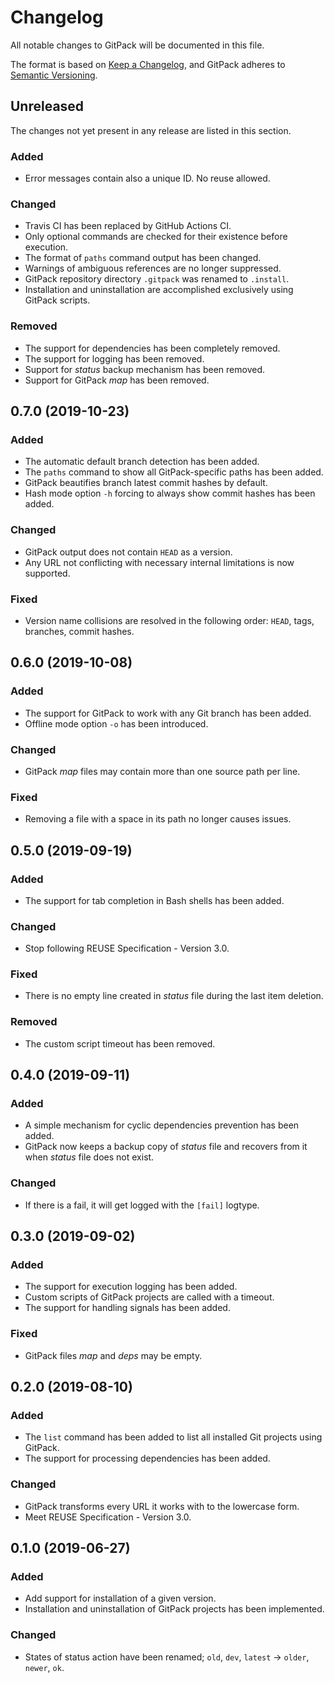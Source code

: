 # Changelog

All notable changes to GitPack will be documented in this file.

The format is based on [Keep a Changelog](https://keepachangelog.com/en/1.0.0/), and GitPack adheres to [Semantic Versioning](https://semver.org/spec/v2.0.0.html).

## Unreleased

The changes not yet present in any release are listed in this section.

### Added

* Error messages contain also a unique ID. No reuse allowed.

### Changed

* Travis CI has been replaced by GitHub Actions CI.
* Only optional commands are checked for their existence before execution.
* The format of `paths` command output has been changed.
* Warnings of ambiguous references are no longer suppressed.
* GitPack repository directory `.gitpack` was renamed to `.install`.
* Installation and uninstallation are accomplished exclusively using GitPack scripts.

### Removed

* The support for dependencies has been completely removed.
* The support for logging has been removed.
* Support for *status* backup mechanism has been removed.
* Support for GitPack *map* has been removed.

## 0.7.0 (2019-10-23)

### Added

* The automatic default branch detection has been added.
* The `paths` command to show all GitPack-specific paths has been added.
* GitPack beautifies branch latest commit hashes by default.
* Hash mode option `-h` forcing to always show commit hashes has been added.

### Changed

* GitPack output does not contain `HEAD` as a version.
* Any URL not conflicting with necessary internal limitations is now supported.

### Fixed

* Version name collisions are resolved in the following order: `HEAD`, tags, branches, commit hashes.

## 0.6.0 (2019-10-08)

### Added

* The support for GitPack to work with any Git branch has been added.
* Offline mode option `-o` has been introduced.

### Changed

* GitPack *map* files may contain more than one source path per line.

### Fixed

* Removing a file with a space in its path no longer causes issues.

## 0.5.0 (2019-09-19)

### Added

* The support for tab completion in Bash shells has been added.

### Changed

* Stop following REUSE Specification - Version 3.0.

### Fixed

* There is no empty line created in *status* file during the last item deletion.

### Removed

* The custom script timeout has been removed.

## 0.4.0 (2019-09-11)

### Added

* A simple mechanism for cyclic dependencies prevention has been added.
* GitPack now keeps a backup copy of *status* file and recovers from it when *status* file does not exist.

### Changed

* If there is a fail, it will get logged with the `[fail]` logtype.

## 0.3.0 (2019-09-02)

### Added

* The support for execution logging has been added.
* Custom scripts of GitPack projects are called with a timeout.
* The support for handling signals has been added.

### Fixed

* GitPack files *map* and *deps* may be empty.

## 0.2.0 (2019-08-10)

### Added

* The `list` command has been added to list all installed Git projects using GitPack.
* The support for processing dependencies has been added.

### Changed

* GitPack transforms every URL it works with to the lowercase form.
* Meet REUSE Specification - Version 3.0.

## 0.1.0 (2019-06-27)

### Added

* Add support for installation of a given version.
* Installation and uninstallation of GitPack projects has been implemented.

### Changed

* States of status action have been renamed; `old`, `dev`, `latest` -> `older`, `newer`, `ok`.
